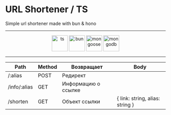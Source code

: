 # URL Shortener / TS

Simple url shortener made with bun & hono

<hr />

<p align="center">
    <img alt="ts" width=50 src="https://cdn.jsdelivr.net/gh/devicons/devicon@latest/icons/typescript/typescript-original.svg" />
    <img alt="bun" width="50" src="https://cdn.jsdelivr.net/gh/devicons/devicon@latest/icons/bun/bun-original.svg" />
    <img alt="mongoose" width="50" src="https://cdn.jsdelivr.net/gh/devicons/devicon@latest/icons/mongoose/mongoose-original.svg" />
    <img alt="mongodb" width="50" src="https://cdn.jsdelivr.net/gh/devicons/devicon@latest/icons/mongodb/mongodb-original.svg" />
</p>

<hr />

| Path             | Method | Возвращает | Body |
|------------------|--|--|--|
| /:alias  		   | POST | Редирект |  |
| /info/:alias         | GET |  Информацию о ссылке | |
| /shorten | GET  | Объект ссылки | { link: string, alias: string } |

